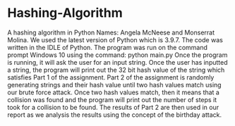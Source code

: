 # Hashing-Algorithm
A hashing algorithm in Python
Names: Angela McNeese and Monserrat Molina.
We used the latest version of Python which is 3.9.7.
The code was written in the IDLE of Python. 
The program was run on the command prompt Windows 10 using the command: 
python main.py
Once the program is running, it will ask the user for an input string. Once the user has inputted a string, the program will print out the 32 bit hash value of the string which satisfies Part 1 of the assignment. Part 2 of the assignment is randomly generating strings and their hash value until two hash values match using our brute force attack. Once two hash values match, then it means that a collision was found and the program will print out the number of steps it took for a collision to be found. The results of Part 2 are then used in our report as we analysis the results using the concept of the birthday attack. 
